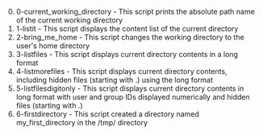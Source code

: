 0. 0-current_working_directory - This script prints the absolute path name of the current working directory
1. 1-listit - This script displays the content list of the current directory
2. 2-bring_me_home - This script changes the working directory to the user's home directory
3. 3-listfiles - This script displays current directory contents in a long format
4. 4-listmorefiles - This script displays current directory contents, including hidden files (starting with .) using the long format
5. 5-listfilesdigitonly - This script displays current directory contents in long format with user and group IDs displayed numerically and hidden files (starting with .)
6. 6-firstdirectory - This script created a directory named my_first_directory in the /tmp/ directory
